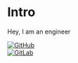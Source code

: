 # Intro

Hey, I am an engineer

[![GitHub](https://img.shields.io/badge/GitHub-Profile-blue?logo=github)](https://github.com/nttams)  
[![GitLab](https://img.shields.io/badge/GitLab-Profile-orange?logo=gitlab)](https://gitlab.com/nttams)